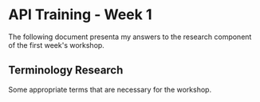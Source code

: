 # API Training - Week 1

The following document presenta my answers to the research component of the first week's workshop.

## Terminology Research

Some appropriate terms that are necessary for the workshop.
